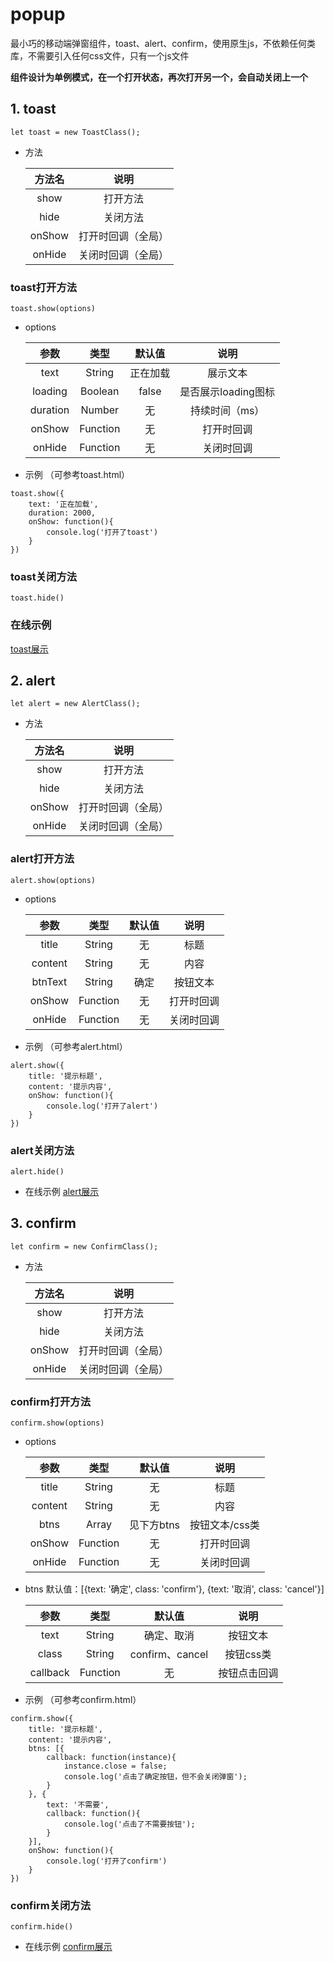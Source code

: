 # popup
最小巧的移动端弹窗组件，toast、alert、confirm，使用原生js，不依赖任何类库，不需要引入任何css文件，只有一个js文件

**组件设计为单例模式，在一个打开状态，再次打开另一个，会自动关闭上一个**

## 1. toast
```
let toast = new ToastClass();
```

 - 方法

      方法名    | 说明
      :----:  | :----:
      show    | 打开方法
      hide  | 关闭方法
      onShow | 打开时回调（全局）
      onHide | 关闭时回调（全局）

### toast打开方法
```
toast.show(options)
```

- options

     | 参数    | 类型   |  默认值  | 说明|
     | :----:  | :----:  | :----: |:----: |
     | text    | String | 正在加载 | 展示文本|
     | loading  | Boolean |  false  | 是否展示loading图标|
     | duration | Number  |  无  | 持续时间（ms）|
     | onShow | Function  |  无  | 打开时回调|
     | onHide | Function  |  无  | 关闭时回调|

- 示例 （可参考toast.html）
```
toast.show({
    text: '正在加载',
    duration: 2000,
    onShow: function(){
        console.log('打开了toast')
    }
})
```

### toast关闭方法
```
toast.hide()
```

### 在线示例
[toast展示](http://works.lingdublog.cc/popup/toast.html)


## 2. alert
```
let alert = new AlertClass();
```

 - 方法

      方法名    | 说明
      :----:  | :----:
      show    | 打开方法
      hide  | 关闭方法
      onShow | 打开时回调（全局）
      onHide | 关闭时回调（全局）

### alert打开方法
```
alert.show(options)
```

- options

     | 参数    | 类型   |  默认值  | 说明|
     | :----:  | :----:  | :----: |:----: |
     | title    | String | 无 | 标题|
     | content  | String | 无 | 内容|
     | btnText  | String |  确定 | 按钮文本|
     | onShow | Function  |  无  | 打开时回调|
     | onHide | Function  |  无  | 关闭时回调|

- 示例 （可参考alert.html）
```
alert.show({
    title: '提示标题',
    content: '提示内容',
    onShow: function(){
        console.log('打开了alert')
    }
})
```

### alert关闭方法
```
alert.hide()
```

- 在线示例
[alert展示](http://works.lingdublog.cc/popup/alert.html)


## 3. confirm
```
let confirm = new ConfirmClass();
```

 - 方法

      方法名    | 说明
      :----:  | :----:
      show    | 打开方法
      hide  | 关闭方法
      onShow | 打开时回调（全局）
      onHide | 关闭时回调（全局）

### confirm打开方法
```
confirm.show(options)
```

- options

     | 参数    | 类型   |  默认值  | 说明|
     | :----:  | :----:  | :----: |:----: |
     | title    | String | 无 | 标题|
     | content  | String | 无 | 内容|
     | btns  | Array |  见下方btns | 按钮文本/css类|
     | onShow | Function  |  无  | 打开时回调|
     | onHide | Function  |  无  | 关闭时回调|

- btns 默认值：[{text: '确定', class: 'confirm'}, {text: '取消', class: 'cancel'}]

     | 参数    | 类型   |  默认值  | 说明|
     | :----:  | :----:  | :----: |:----: |
     | text | String | 确定、取消  | 按钮文本|
     | class | String | confirm、cancel | 按钮css类|
     | callback | Function | 无 | 按钮点击回调|

- 示例 （可参考confirm.html）
```
confirm.show({
    title: '提示标题',
    content: '提示内容',
    btns: [{
        callback: function(instance){
            instance.close = false;
            console.log('点击了确定按钮，但不会关闭弹窗');
        }
    }, {
        text: '不需要',
        callback: function(){
            console.log('点击了不需要按钮');
        }
    }],
    onShow: function(){
        console.log('打开了confirm')
    }
})
```

### confirm关闭方法
```
confirm.hide()
```

- 在线示例
[confirm展示](http://works.lingdublog.cc/popup/confirm.html)
